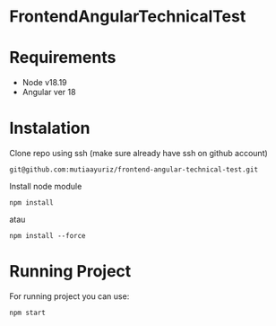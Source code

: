 # FrontendAngularTechnicalTest

Requirements
============
* Node v18.19
* Angular ver 18

Instalation
============

Clone repo using ssh (make sure already have ssh on github account)

    git@github.com:mutiaayuriz/frontend-angular-technical-test.git

Install node module

    npm install

atau 

    npm install --force


Running Project
============

For running project you can use:

    npm start
